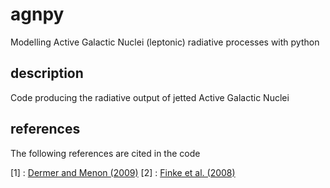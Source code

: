 # agnpy
Modelling Active Galactic Nuclei (leptonic) radiative processes with python

## description
Code producing the radiative output of jetted Active Galactic Nuclei

## references
The following references are cited in the code

[1] : [Dermer and Menon (2009)](https://ui.adsabs.harvard.edu/abs/2009herb.book.....D/abstract)
[2] : [Finke et al. (2008)](https://ui.adsabs.harvard.edu/abs/2008ApJ...686..181F/abstract) 
